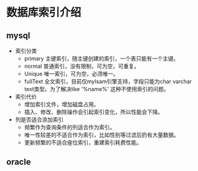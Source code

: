 # 数据库索引介绍
## mysql
+ 索引分类
   + primary 主键索引，随主键创建的索引，一个表只能有一个主键。
   + normal 普通索引，没有限制，可为空，可重复。
   + Unique 唯一索引，可为空，必须唯一。
   + fullText 全文索引，目前仅myIsam引擎支持，字段只能为char varchar text类型。为了解决like '%name%' 这种不使用索引的问题。
+ 索引代价
   + 增加索引文件，增加磁盘占用。
   + 插入、修改、删除操作会引起索引变化，所以性能会下降。
+ 列是否适合添加索引
   + 频繁作为查询条件的列适合作为索引。
   + 唯一性较差的不适合作为索引，比如性别等过滤后扔有大量数据。
   + 更新频繁的不适合座位索引，重建索引耗费性能。
## oracle

